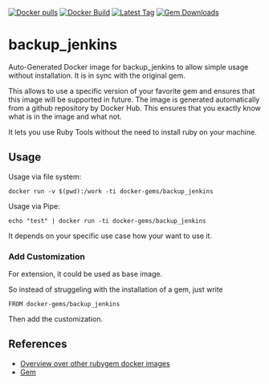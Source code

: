 [![Docker pulls](https://img.shields.io/docker/pulls/rubygem/backup_jenkins.svg)](https://hub.docker.com/r/rubygem/backup_jenkins/)
[![Docker Build](https://img.shields.io/docker/automated/rubygem/backup_jenkins.svg)](https://hub.docker.com/r/rubygem/backup_jenkins/)
[![Latest Tag](https://img.shields.io/github/tag/docker-rubygem/backup_jenkins.svg)](https://hub.docker.com/r/rubygem/backup_jenkins/)
[![Gem Downloads](https://img.shields.io/gem/dt/backup_jenkins.svg)](https://rubygems.org/gems/backup_jenkins/)
# backup_jenkins

Auto-Generated Docker image for backup_jenkins to allow simple usage without installation.
It is in sync with the original gem.

This allows to use a specific version of your favorite gem and ensures that this image will be supported in future.
The image is generated automatically from a github repository by Docker Hub.
This ensures that you exactly know what is in the image and what not.

It lets you use Ruby Tools without the need to install ruby on your machine.

## Usage

Usage via file system:

`docker run -v $(pwd):/work -ti docker-gems/backup_jenkins`

Usage via Pipe:

`echo "test" | docker run -ti docker-gems/backup_jenkins`

It depends on your specific use case how your want to use it.

### Add Customization

For extension, it could be used as base image.

So instead of struggeling with the installation of a gem, just write

`FROM docker-gems/backup_jenkins`

Then add the customization.

## References

 - [Overview over other rubygem docker images](https://github.com/thinkbot/docker-rubygem)
 - [Gem](https://rubygems.org/gems/backup_jenkins/)
